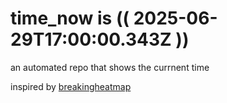 # time_now is (( 2025-06-29T17:00:00.343Z ))

an automated repo that shows the currnent time

inspired by [breakingheatmap](https://github.com/breakingheatmap/breakingheatmap)